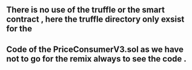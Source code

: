 
## There is no use of the truffle or the smart contract , here the truffle directory only exsist for the
## Code of the PriceConsumerV3.sol as we have not to go for the remix always to see the code .
